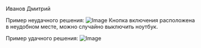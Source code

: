 Иванов Дмитрий

Пример неудачного решения:
![Image](https://github.com/Dritmy/images/blob/master/bad.png)
Кнопка включения расположена в неудобном месте, можно случайно выключить ноутбук.

Пример удачного решения:
![Image](https://github.com/Dritmy/images/blob/master/good.png)
